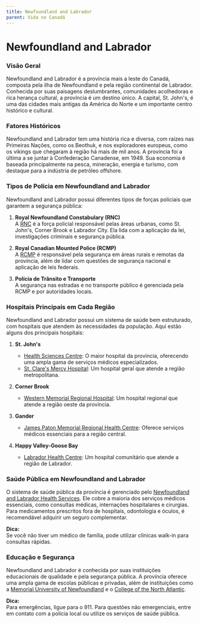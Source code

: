 ```yaml
---
title: Newfoundland and Labrador
parent: Vida no Canadá
---
```


# Newfoundland and Labrador

### Visão Geral

Newfoundland and Labrador é a província mais a leste do Canadá, composta pela ilha de Newfoundland e pela região continental de Labrador. Conhecida por suas paisagens deslumbrantes, comunidades acolhedoras e rica herança cultural, a província é um destino único. A capital, St. John's, é uma das cidades mais antigas da América do Norte e um importante centro histórico e cultural.

### Fatores Históricos

Newfoundland and Labrador tem uma história rica e diversa, com raízes nas Primeiras Nações, como os Beothuk, e nos exploradores europeus, como os vikings que chegaram à região há mais de mil anos. A província foi a última a se juntar à Confederação Canadense, em 1949. Sua economia é baseada principalmente na pesca, mineração, energia e turismo, com destaque para a indústria de petróleo offshore.

### Tipos de Polícia em Newfoundland and Labrador

Newfoundland and Labrador possui diferentes tipos de forças policiais que garantem a segurança pública:

1. **Royal Newfoundland Constabulary (RNC)**  
    A [RNC](https://www.rnc.gov.nl.ca) é a força policial responsável pelas áreas urbanas, como St. John's, Corner Brook e Labrador City. Ela lida com a aplicação da lei, investigações criminais e segurança pública.

2. **Royal Canadian Mounted Police (RCMP)**  
    A [RCMP](https://www.rcmp-grc.gc.ca) é responsável pela segurança em áreas rurais e remotas da província, além de lidar com questões de segurança nacional e aplicação de leis federais.

3. **Polícia de Trânsito e Transporte**  
    A segurança nas estradas e no transporte público é gerenciada pela RCMP e por autoridades locais.

### Hospitais Principais em Cada Região

Newfoundland and Labrador possui um sistema de saúde bem estruturado, com hospitais que atendem às necessidades da população. Aqui estão alguns dos principais hospitais:

1. **St. John's**  
    - [Health Sciences Centre](https://www.easternhealth.ca): O maior hospital da província, oferecendo uma ampla gama de serviços médicos especializados.
    - [St. Clare's Mercy Hospital](https://www.easternhealth.ca): Um hospital geral que atende a região metropolitana.

2. **Corner Brook**  
    - [Western Memorial Regional Hospital](https://www.westernhealth.nl.ca): Um hospital regional que atende a região oeste da província.

3. **Gander**  
    - [James Paton Memorial Regional Health Centre](https://www.centralhealth.nl.ca): Oferece serviços médicos essenciais para a região central.

4. **Happy Valley-Goose Bay**  
    - [Labrador Health Centre](https://www.lghealth.ca): Um hospital comunitário que atende a região de Labrador.

### Saúde Pública em Newfoundland and Labrador

O sistema de saúde pública da província é gerenciado pelo [Newfoundland and Labrador Health Services](https://www.gov.nl.ca/health). Ele cobre a maioria dos serviços médicos essenciais, como consultas médicas, internações hospitalares e cirurgias. Para medicamentos prescritos fora de hospitais, odontologia e óculos, é recomendável adquirir um seguro complementar.

**Dica:**  
Se você não tiver um médico de família, pode utilizar clínicas walk-in para consultas rápidas.

### Educação e Segurança

Newfoundland and Labrador é conhecida por suas instituições educacionais de qualidade e pela segurança pública. A província oferece uma ampla gama de escolas públicas e privadas, além de instituições como a [Memorial University of Newfoundland](https://www.mun.ca) e o [College of the North Atlantic](https://www.cna.nl.ca).

**Dica:**  
Para emergências, ligue para o 911. Para questões não emergenciais, entre em contato com a polícia local ou utilize os serviços de saúde pública.
